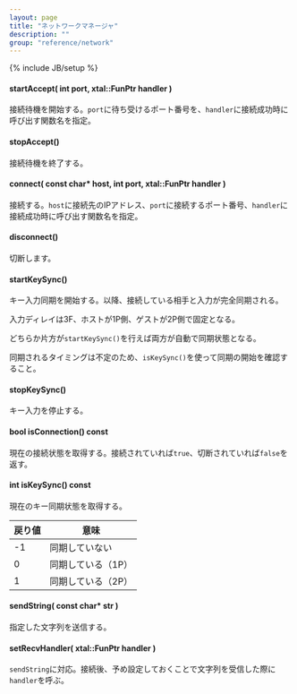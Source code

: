 ```yaml
---
layout: page
title: "ネットワークマネージャ"
description: ""
group: "reference/network"
---
```

{% include JB/setup %}

#### startAccept( int port, xtal::FunPtr handler )
接続待機を開始する。`port`に待ち受けるポート番号を、`handler`に接続成功時に呼び出す関数名を指定。


#### stopAccept()
接続待機を終了する。

#### connect( const char* host, int port, xtal::FunPtr handler )
接続する。`host`に接続先のIPアドレス、`port`に接続するポート番号、`handler`に接続成功時に呼び出す関数名を指定。

#### disconnect()
切断します。

#### startKeySync()
キー入力同期を開始する。以降、接続している相手と入力が完全同期される。

入力ディレイは3F、ホストが1P側、ゲストが2P側で固定となる。

どちらか片方が`startKeySync()`を行えば両方が自動で同期状態となる。

同期されるタイミングは不定のため、`isKeySync()`を使って同期の開始を確認すること。

#### stopKeySync()
キー入力を停止する。

#### bool isConnection() const
現在の接続状態を取得する。接続されていれば`true`、切断されていれば`false`を返す。

#### int isKeySync() const
現在のキー同期状態を取得する。

戻り値 | 意味
--- | ---
-1 | 同期していない
0 | 同期している（1P）
1 | 同期している（2P）

#### sendString( const char* str )
指定した文字列を送信する。

#### setRecvHandler( xtal::FunPtr handler )
`sendString`に対応。接続後、予め設定しておくことで文字列を受信した際に`handler`を呼ぶ。
